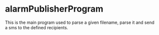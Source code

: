# alarmPublisherProgram

This is the main program used to parse a given filename, parse it and send a sms to the defined recipients.